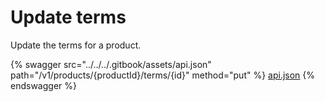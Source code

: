 # Update terms

Update the terms for a product.

{% swagger src="../../../.gitbook/assets/api.json" path="/v1/products/{productId}/terms/{id}" method="put" %}
[api.json](../../../.gitbook/assets/api.json)
{% endswagger %}
